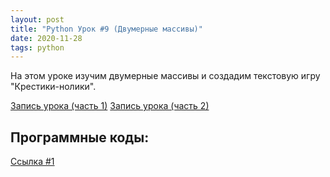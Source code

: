 ```yaml
---
layout: post
title: "Python Урок #9 (Двумерные массивы)"
date: 2020-11-28
tags: python
---
```


На этом уроке изучим двумерные массивы и создадим текстовую игру "Крестики-нолики".

[Запись урока (часть 1)](https://us02web.zoom.us/rec/share/3TTzRvYKCWEXWWoCNP1owRE7Qwumy_enfqEiIEMzeT1oBqMdCDnwOUsXYzCJwpXO.TaMSUtutNeJCUk7-)
[Запись урока (часть 2)](https://us02web.zoom.us/rec/share/cII8HacqYbAF6KDoQKEheSUtAMxnBYhcSxt_Byelb3odxhmkx_3r94IZqrdariq1.es9k0CU5W4yT2bq8)

## Программные коды:
[Cсылка #1](https://repl.it/@JuniorCodeKryla/OughtsAndCrossesinit#main.py)